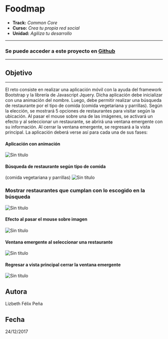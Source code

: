# Foodmap

* **Track:** _Common Core_
* **Curso:** _Crea tu propia red social_
* **Unidad:** _Agiliza tu desarrollo_

***
### Se puede acceder a este proyecto en [Github](https://lizbethfp.github.io// "Github")
***

## Objetivo
---
El reto consiste en realizar una aplicación móvil con la ayuda del framework Bootstrap y la librería de Javascript Jquery. Dicha aplicación debe inicializar con una animación del nombre. Luego, debe permitir realizar una búsqueda de restaurante por el tipo de comida (comida vegetariana y parrillas). Según la elección, se mostrará 5 opciones de restaurantes para visitar según la ubicación. Al pasar el mouse sobre una de las imágenes, se activará un efecto y al seleccionar un restaurante, se abrirá una ventana emergente con su información. Al cerrar la ventana emergente, se regresará a la vista principal. La aplicación deberá verse así para cada una de sus fases:

#### Aplicación con animación
![Sin titulo](assets/docs/splash.jpg)

#### Búsqueda de restaurante según tipo de comida
(comida vegetariana y parrillas)
![Sin titulo](assets/docs/main-view.jpg)


### Mostrar restaurantes que cumplan con lo escogido en la búsqueda
![Sin titulo](assets/docs/filtered.jpg)

#### Efecto al pasar el mouse sobre imagen
![Sin titulo](assets/docs/mouseover-event.jpg)

#### Ventana emergente al seleccionar una restaurante
![Sin titulo](assets/docs/modal-example.jpg)

#### Regresar a vista principal cerrar la ventana emergente
![Sin titulo](assets/docs/main-view-after-modal.jpg)

## Autora
Lizbeth Félix Peña

## Fecha
24/12/2017
